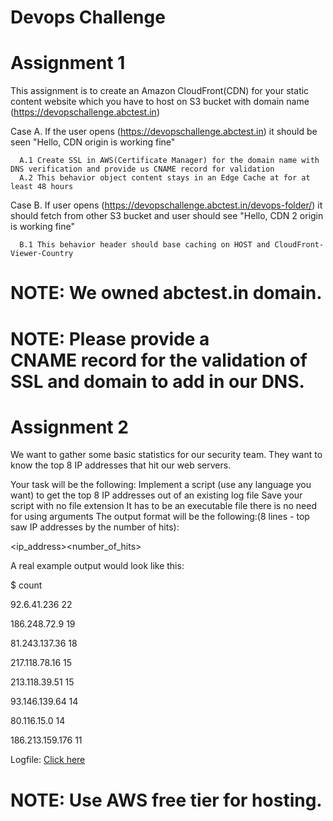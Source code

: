 # Devops Challenge

# Assignment 1

This assignment is to create an Amazon CloudFront(CDN) for your static content website which you have to host on S3 bucket with domain name (https://devopschallenge.abctest.in)

Case A. If the user opens (https://devopschallenge.abctest.in) it should be seen "Hello, CDN origin is working fine"

      A.1 Create SSL in AWS(Certificate Manager) for the domain name with DNS verification and provide us CNAME record for validation
      A.2 This behavior object content stays in an Edge Cache at for at least 48 hours 

Case B. If user opens (https://devopschallenge.abctest.in/devops-folder/) it should fetch from other S3 bucket and user should see "Hello, CDN 2 origin is working fine"

      B.1 This behavior header should base caching on HOST and CloudFront-Viewer-Country

# NOTE: We owned abctest.in domain.

# NOTE: Please provide a CNAME record for the validation of SSL and domain to add in our DNS.


# Assignment 2

We want to gather some basic statistics for our security team. They want to know the top 8 IP addresses that hit our web servers.

Your task will be the following:
Implement a script (use any language you want) to get the top 8 IP addresses out of an existing log file
Save your script with no file extension
It has to be an executable file
there is no need for using arguments
The output format will be the following:(8 lines - top saw IP addresses by the number of hits):

<ip_address><space><number_of_hits>

A real example output would look like this:

$ count

92.6.41.236 22

186.248.72.9 19

81.243.137.36 18

217.118.78.16 15

213.118.39.51 15

93.146.139.64 14

80.116.15.0 14

186.213.159.176 11

Logfile: [Click here](https://github.com/bluestacks/dev-ops-challenge/blob/master/logfile)

# NOTE: Use AWS free tier for hosting.

